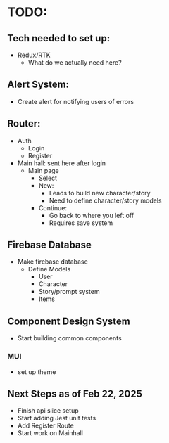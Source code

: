 # TODO:

## Tech needed to set up:

- Redux/RTK
  - What do we actually need here?

## Alert System:

- Create alert for notifying users of errors

## Router:

- Auth
  - Login
  - Register
- Main hall: sent here after login
  - Main page
    - Select
    - New:
      - Leads to build new character/story
      - Need to define character/story models
    - Continue:
      - Go back to where you left off
      - Requires save system

## Firebase Database

- Make firebase database
  - Define Models
    - User
    - Character
    - Story/prompt system
    - Items

## Component Design System

- Start building common components

### MUI

- set up theme

## Next Steps as of Feb 22, 2025
- Finish api slice setup
- Start adding Jest unit tests
- Add Register Route
- Start work on Mainhall
